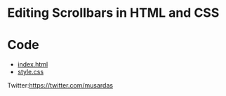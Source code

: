 # Editing Scrollbars in HTML and CSS

# Code
- [ index.html ](https://github.com/musarda/Scroll-Bar/blob/main/index.html)
- [ style.css ](https://github.com/musarda/Scroll-Bar/blob/main/style.css)

Twitter:https://twitter.com/musardas

